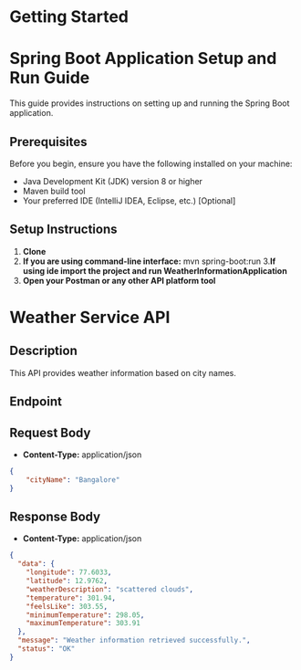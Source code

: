 # Getting Started

# Spring Boot Application Setup and Run Guide

This guide provides instructions on setting up and running the Spring Boot application.

## Prerequisites

Before you begin, ensure you have the following installed on your machine:

- Java Development Kit (JDK) version 8 or higher
- Maven build tool
- Your preferred IDE (IntelliJ IDEA, Eclipse, etc.) [Optional]

## Setup Instructions

1. **Clone**
2. **If you are using command-line interface:**
   mvn spring-boot:run
3.**If using ide import the project and run WeatherInformationApplication**
4. **Open your Postman or any other API platform tool**

# Weather Service API

## Description

This API provides weather information based on city names.

## Endpoint


## Request Body

- **Content-Type:** application/json

```json
{
    "cityName": "Bangalore"
}
```

## Response Body

- **Content-Type:** application/json

```json
{
  "data": {
    "longitude": 77.6033,
    "latitude": 12.9762,
    "weatherDescription": "scattered clouds",
    "temperature": 301.94,
    "feelsLike": 303.55,
    "minimumTemperature": 298.05,
    "maximumTemperature": 303.91
  },
  "message": "Weather information retrieved successfully.",
  "status": "OK"
}
```



